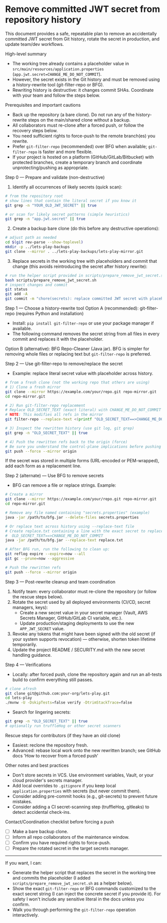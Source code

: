 # Remove committed JWT secret from repository history

This document provides a safe, repeatable plan to remove an accidentally committed JWT secret from Git history, rotate the secret in production, and update team/dev workflows.

High-level summary

- The working tree already contains a placeholder value in `src/main/resources/application.properties` (`app.jwt.secret=CHANGE_ME_DO_NOT_COMMIT`).
- However, the secret exists in the Git history and must be removed using a history-rewrite tool (git-filter-repo or BFG).
- Rewriting history is destructive: it changes commit SHAs. Coordinate with your team and follow the steps below.

Prerequisites and important cautions

- Back up the repository (a bare clone). Do not run any of the history-rewrite steps on the main/shared clone without a backup.
- All collaborators must re-clone after a forced push, or follow the recovery steps below.
- You need sufficient rights to force-push to the remote branch(es) you rewrite.
- Prefer `git-filter-repo` (recommended) over BFG when available; `git-filter-repo` is faster and more flexible.
- If your project is hosted on a platform (GitHub/GitLab/Bitbucket) with protected branches, create a temporary branch and coordinate unprotecting/pushing as appropriate.

Step 0 — Prepare and validate (non-destructive)

1. Identify all occurrences of likely secrets (quick scan):

```bash
# from the repository root
# show lines that contain the literal secret if you know it
git grep -n "YOUR_OLD_JWT_SECRET" || true

# or scan for likely secret patterns (simple heuristics)
git grep -n "app.jwt.secret" || true
```

2. Create a backup bare clone (do this before any destructive operations):

```bash
# adjust path as needed
cd $(git rev-parse --show-toplevel)
mkdir -p ../lets-play-backups
git clone --mirror . ../lets-play-backups/lets-play-mirror.git
```

3. Replace secrets in the working tree with placeholders and commit that change (this avoids reintroducing the secret after history rewrite):

```bash
# run the helper script provided in scripts/prepare_remove_jwt_secret.sh
bash scripts/prepare_remove_jwt_secret.sh
# inspect changes and commit
git status
git add -A
git commit -m "chore(secrets): replace committed JWT secret with placeholder in working tree"
```

Step 1 — Choose a history-rewrite tool
Option A (recommended): git-filter-repo (requires Python and installation)

- Install: `pip install git-filter-repo` or use your package manager if available.
- The following command removes the secret string from all files in every commit and replaces it with the placeholder.

Option B (alternative): BFG Repo-Cleaner (Java jar). BFG is simpler for removing whole files or replacing text but `git-filter-repo` is preferred.

Step 2 — Use git-filter-repo to remove/replace the secret

- Example: replace literal secret value with placeholder across history.

```bash
# from a fresh clone (not the working repo that others are using)
# 1) Clone a fresh mirror
git clone --mirror https://example.com/your/repo.git repo-mirror.git
cd repo-mirror.git

# 2) Run git-filter-repo replacement
# Replace OLD_SECRET_TEXT (exact literal) with CHANGE_ME_DO_NOT_COMMIT
# NOTE: This modifies all refs in the mirror
git filter-repo --replace-text <(printf "OLD_SECRET_TEXT==>CHANGE_ME_DO_NOT_COMMIT\n")

# 3) Inspect the rewritten history (use git log, git grep)
git grep -n "OLD_SECRET_TEXT" || true

# 4) Push the rewritten refs back to the origin (force)
# Be sure you understand the control-plane implications before pushing
git push --force --mirror origin
```

If the secret was stored in multiple forms (URL-encoded or PEM-wrapped), add each form as a replacement line.

Step 2 (alternate) — Use BFG to remove secrets

- BFG can remove a file or replace strings. Example:

```bash
# Create a mirror
git clone --mirror https://example.com/your/repo.git repo-mirror.git
cd repo-mirror.git

# Remove any file named containing "secrets.properties" (example)
java -jar /path/to/bfg.jar --delete-files secrets.properties

# Or replace text across history using --replace-text file
# Create replace.txt containing a line with the exact secret to replace:
#  OLD_SECRET_TEXT==>CHANGE_ME_DO_NOT_COMMIT
java -jar /path/to/bfg.jar --replace-text replace.txt

# After BFG run, run the following to clean up:
git reflog expire --expire=now --all
git gc --prune=now --aggressive

# Push the rewritten refs
git push --force --mirror origin
```

Step 3 — Post-rewrite cleanup and team coordination

1. Notify team: every collaborator must re-clone the repository (or follow the rescue steps below).
2. Rotate the secret used by all deployed environments (CI/CD, secret managers, keys):
   - Create a new secret value in your secret manager (Vault, AWS Secrets Manager, GitHub/GitLab CI variable, etc.).
   - Update production/staging deployments to use the new `APP_JWT_SECRET` value.
3. Revoke any tokens that might have been signed with the old secret (if your system supports revocation) — otherwise, shorten token lifetime temporarily.
4. Update the project README / SECURITY.md with the new secret handling guidance.

Step 4 — Verifications

- Locally: after forced push, clone the repository again and run an all-tests build to confirm everything still passes.

```bash
# clone afresh
git clone git@github.com:your-org/lets-play.git
cd lets-play
./mvnw -U -DskipTests=false verify -DtrimStackTrace=false
```

- Search for lingering secrets:

```bash
git grep -n "OLD_SECRET_TEXT" || true
# optionally run truffleHog or other secret scanners
```

Rescue steps for contributors (if they have an old clone)

- Easiest: reclone the repository fresh.
- Advanced: rebase local work onto the new rewritten branch; see GitHub docs 'How to recover from a forced push'

Other notes and best practices

- Don't store secrets in VCS. Use environment variables, Vault, or your cloud provider's secrets manager.
- Add local overrides to `.gitignore` if you keep local `application.properties` with secrets (but never commit them).
- Consider adding pre-commit hooks (e.g., git-secrets) to prevent future mistakes.
- Consider adding a CI secret-scanning step (truffleHog, gitleaks) to detect accidental check-ins.

Contact/Coordination checklist before forcing a push

- [ ] Make a bare backup clone.
- [ ] Inform all repo collaborators of the maintenance window.
- [ ] Confirm you have required rights to force-push.
- [ ] Prepare the rotated secret in the target secrets manager.

---

If you want, I can:

- Generate the helper script that replaces the secret in the working tree and commits the placeholder (I added `scripts/prepare_remove_jwt_secret.sh` as a helper below).
- Show the exact `git-filter-repo` or BFG commands customized to the exact secret string (I can inject the concrete secret if you provide it). For safety I won't include any sensitive literal in the docs unless you confirm.
- Walk you through performing the `git-filter-repo` operation interactively.
